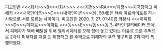 피고인은 <<<회사>>>B<<</회사>>> <<<지점>>>RA<<</지점>>>지국장이고 피해자 <<<내국인이름>>>C<<</내국인이름>>>(남, 59세)은 택배 아르바이트를 하는 사람으로 서로 모르는 사이이다.
피고인은 2020. 7. 27. 01:40경 의왕시 <<<아파트>>>D<<</아파트>>>아파트 <<<동>>>E<<</동>>>동 3-4라인 엘리베이터 안에서 피해자가 택배 배달을 위해 엘리베이터를 오래 잡아 놓고 있다는 이유로 오른 주먹으로 2차례 피해자를 때릴 듯 위협하고 왼 주먹으로 피해자의 우측 옆구리를 2회 때려 폭행하였다.